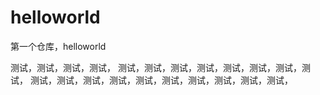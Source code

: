 # helloworld
第一个仓库，helloworld



测试，测试，测试，测试，
测试，测试，测试，测试，测试，测试，测试，测试，
测试，测试，测试，测试，测试，测试，测试，测试，测试，测试，

